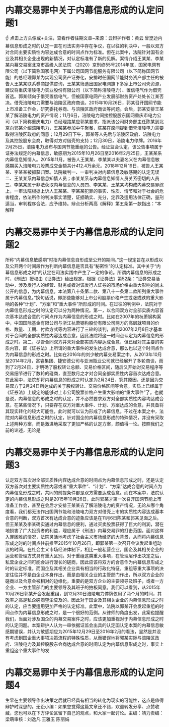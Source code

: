 # 内幕交易罪中关于内幕信息形成的认定问题1

☝ 点击上方头像或+关注，查看作者往期文章~来源：云辩护作者：黄云 曾崑迪内幕信息形成之时的认定一直在司法实务中存在争议，在以往的判决中，一般以双方对合同主要实质性内容达成合意的时间点作为标准。但在此案中，法院针对国有企业及其相关企业出现的新情况，对认定标准有了新的见解。案情介绍王某某、李某某内幕交易案北京市高级人民法院 （2020）京刑终55号2014年底，国家电网有限公司（以下简称国家电网）下属公司国网节能服务有限公司（以下简称国网节能）的总经理郭某为实现公司资产证券化，安排时任国网节能财务资产部主任的被告人王某某联系券商提供咨询，王某某筛选出国家电网旗下多家上市公司壳资源，建议将重庆涪陵电力实业股份有限公司（以下简称涪陵电力）、置信电气作为借壳首选。郭某倾向于借壳置信电气，但被国家电网产业发展部财务资产处处长江某否决。借壳涪陵电力需要与涪陵区政府商谈。2015年10月26日，郭某召开国网节能上市准备工作会，研究委托券商、与涪陵区政府商谈等问题。会后，郭某安排王某某了解涪陵电力的资产情况；11月6日，涪陵电力间接控股股东国网重庆市电力公司（以下简称重庆电力）总经理路某应郭某要求，指派该公司财务部主任陈某到北京向郭某介绍涪陵电力，王某某参加中午聚餐，陈某在席间提到借壳涪陵电力需要取得涪陵区政府的同意；12月29日下午，郭某等人先后与涪陵区政府、涪陵电力及其控股股东会商，取得对方对借壳的支持；12月30日，涪陵电力停牌。2016年2月25日，涪陵电力发布与国网节能重组的公告。经证监会认定，该公告事项属于证券法规定的内幕信息，敏感期为2015年10月26日至2016年2月25日，王某某系内幕信息知情人。2015年11月，被告人王某某、李某某以夫妻名义在内幕信息敏感期买入涪陵电力股票成交金额共计412.4万余元。2018年12月19日，被告人王某某、李某某被抓获归案。法院裁判一、一审判决对内幕信息及敏感期的认定无误二、王某某系内幕信息知情人员；李某某系与内幕信息知情人员关系密切的人员三、李某某属于非法获取内幕信息的人员四、李某某、王某某均构成内幕交易罪综上，一审法院根据上诉人王某某、李某某犯罪的事实、性质、情节和对于社会的危害程度，依法所作的判决事实清楚，证据确实、充分，定罪及适用法律正确，量刑适当，审判程序合法，应予维持。辩点分析两高《解释》第五条第一款指出：“本解释

# 内幕交易罪中关于内幕信息形成的认定问题2

所称“内幕信息敏感期”时指内幕信息自形成至公开的期间。”这一规定旨在以形成以及公开两个时间段作为判断内幕信息是否具有“秘密性”的认定标准。其中关于“内幕信息形成之时”的认定在司法实践中产生了一定的争论。所谓内幕信息的形成之时，《刑法》授权由《证券法》给出规定。根据《证券法》第52条：“证券交易活动中，涉及发行人的经营、财务或者对该发行人证券的市场价格由重大影响的尚未公开的信息，为内幕信息。本法第八十条第二款、第八十一条第二款所列重大事件属于内幕信息。”换句话说，即那些能够对上市公司股票价格产生或涨或跌的重大影响的各种“计划”、“方案”和“重大事件”所形成的时间。在过往的判例中，法院对于内幕信息形成之时的认定可以分为两种情况。第一，以合同双方对全部实质内容首次基本达成合意的时间点作为内幕信息的形成之时。比如在2007年的杭萧钢构案中，中国国际基金有限公司与浙江杭萧钢构股份有限公司两方的高层就项目的价格、数量、工期、付款方式等内容进行了三轮的谈判，直到2007年2月8日才基本对于合同的全部实质性内容达成合意，因此法院将这一时间点认定为内幕信息的形成之时。第二，尽管合同双方并未对全部实质内容达成合意，但已经对其主要的实质内容，即《证券法》上所谓的重大事件的发生达成合意，那么也以这个时间点作为内幕信息的形成之时。比如在2016年的刘少敏内幕交易案之中，从2013年10月至2014年2月，富睿集团、捷安德公司与亚洲瓶业公司就已经展开了多轮商谈，而到了2月24日，才明确了股权转让总额、交易价格区间，随后又开始对交易程序等交易细节进行了数轮的磋商，直至数月之才对合同全部实质性内容首次达成合意。在此案中，法院却将内幕信息的形成之时认定为2月24日，究其原因，还是因为交易双方于2月24日所达成的关于股权转让、交易价格区间等合意，实质上已经属于《证券法》上规定的能够对上市公司股票价格产生重大影响的“重大事件”了。也就是说，内幕信息的形成之时的认定，并不必然要求双方对全部实质性内容均达成合意，在某些情况下，只要存在双方对重大事件、计划、方案达成的合意，并具备将其现实转化的较大可能性，此时就可以认为形成了内幕信息。不过在本案之中，法院对内幕信息形成之时的认定，针对国企的内幕信息形成的特殊情况，并没有采取上述两种方案，而是激进地采取了更加严格的认定方案，颇值得一论。按照我们之前的论述，无论是

# 内幕交易罪中关于内幕信息形成的认定问题3

认定双方首次对全部实质性内容达成合意的时间点为内幕信息形成之时，还是认定双方首次对主要实质性内容或者“重大事件”、“计划”、“方案”达成合意的时间点为内幕信息形成之时。共同的前提条件都是双方需要达成合意。而在本案中，法院认定的内幕信息形成之时是2015年10月26日，此时郭某才第一次召开国网节能上市准备工作会，甚至在会后才安排王某某去了解涪陵电力的资产情况，无论从哪个角度看，我们都无法作出国网节能和涪陵电力双方对借壳上市的实质性内容达成基本合意的判断，双方首次有达成合意的迹象应该是在11月6日陈某和郭某见面之后。但王某某及李某确实通过内幕信息的便利，通过买卖股票获得了巨大的利润，潜在地损害了广大投资者的利益，理应属于《刑法》内幕交易罪的打击范围。面对这样入罪困难的情况，法院灵活地考虑了社会主义市场经济的大背景，从而将内幕信息形成之时的时间点往前推至2015年10月26日，即郭某第一次召开会议发起重组动议的时间。在社会主义市场经济体制下，相比一般私营企业，国企及其相关企业的运营和管理方式具有重大区别。对于重组这类重大事项，在管理层作出决定之后，私营企业之间可能会进行漫长的磋商，因此应该将双方的合意作为内幕信息形成之时的认定标准。而国企及其相关企业具有相当的行政化特征，重组等重大事项的决定往往并不是由企业本身作出，而是由相关企业的主管部门作出，所以双方企业的磋商以及合意会被相对的边缘化，重要的是双方企业的主要领导及班子，或者一方企业、一方主管部门的主要领导及其班子的拍板同意。我们可以看到，从2015年10月26日郭某开会发起重组，到12月30日涪陵电力停牌仅用了两个月的时间，其效率之高是私企磋商望尘莫及的。因此对于国企及其相关企业的内幕信息形成之时的认定，应当要适用更加严格的认定标准。此案中，法院以郭某开会发起重组的时间点作为内幕信息形成之时，是一个很好的范例。从律师的角度出发，此案也提醒我们，当面对涉及国企的内幕交易案件之时，应该更加重视对于内幕信息形成之时的认定问题。本案辩护人认为一审依据证监会出具的认定函认定本案的内幕信息敏感期错误，并认为敏感期应为2015年12月29日至2016年2月的看法，显然是并没有考虑到国企重大事项决策流程的特殊性质，从而错误地将郭某实际与涪陵区政府、涪陵电力及其控股股东会商达成合意的时间认定为内幕信息形成之时，事实上重组这个重大事件的发

# 内幕交易罪中关于内幕信息形成的认定问题4

生早在主要领导作出决策之后就已经具有相当的转化为现实的可能性，这点是值得辩护时深思的。无讼小编：如果您觉得这篇文章还不错，欢迎转发分享、点赞收藏，您也可以在下方评论区留下自己的观点，和大家一起讨论。主编：靖力责编：梁萌审核：刘逸凡 王雅玉 陈丽娟

